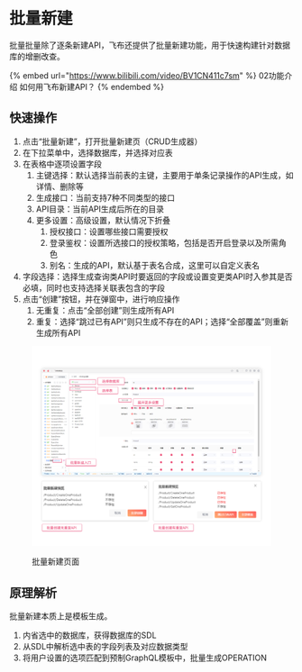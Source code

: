 # 批量新建

批量批量除了逐条新建API，飞布还提供了批量新建功能，用于快速构建针对数据库的增删改查。

{% embed url="https://www.bilibili.com/video/BV1CN411c7sm" %}
02功能介绍 如何用飞布新建API？
{% endembed %}

## 快速操作

1. 点击“批量新建”，打开批量新建页（CRUD生成器）
2. 在下拉菜单中，选择数据库，并选择对应表
3. 在表格中逐项设置字段
   1. 主键选择：默认选择当前表的主键，主要用于单条记录操作的API生成，如详情、删除等
   2. 生成接口：当前支持7种不同类型的接口
   3. API目录：当前API生成后所在的目录
   4. 更多设置：高级设置，默认情况下折叠
      1. 授权接口：设置哪些接口需要授权
      2. 登录鉴权：设置所选接口的授权策略，包括是否开启登录以及所需角色
      3. 别名：生成的API，默认基于表名合成，这里可以自定义表名
4. 字段选择：选择生成查询类API时要返回的字段或设置变更类API时入参其是否必填，同时也支持选择关联表包含的字段
5. 点击“创建”按钮，并在弹窗中，进行响应操作
   1. 无重复：点击“全部创建”则生成所有API
   2. 重复：选择“跳过已有API”则只生成不存在的API；选择“全部覆盖”则重新生成所有API

<figure><img src="../../.gitbook/assets/image.png" alt=""><figcaption><p>批量新建页面</p></figcaption></figure>

## 原理解析

批量新建本质上是模板生成。

1. 内省选中的数据库，获得数据库的SDL
2. 从SDL中解析选中表的字段列表及对应数据类型
3. 将用户设置的选项匹配到预制GraphQL模板中，批量生成OPERATION
